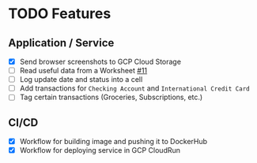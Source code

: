 # TODO Features

## Application / Service

- [x] Send browser screenshots to GCP Cloud Storage
- [ ] Read useful data from a Worksheet [#11](https://github.com/gcornejov/vigilant/issues/11)
- [ ] Log update date and status into a cell
- [ ] Add transactions for `Checking Account` and `International Credit Card`
- [ ] Tag certain transactions (Groceries, Subscriptions, etc.)

## CI/CD

- [x] Workflow for building image and pushing it to DockerHub
- [x] Workflow for deploying service in GCP CloudRun
